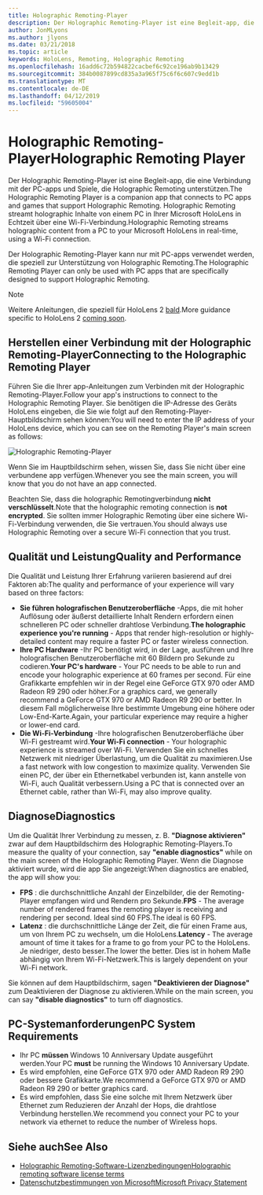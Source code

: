 ```yaml
---
title: Holographic Remoting-Player
description: Der Holographic Remoting-Player ist eine Begleit-app, die eine Verbindung mit der PC-apps und Spiele, die Holographic Remoting unterstützen. Holographic Remoting streamt holographic Inhalte von einem PC in Ihrer Microsoft HoloLens in Echtzeit über eine Wi-Fi-Verbindung.
author: JonMLyons
ms.author: jlyons
ms.date: 03/21/2018
ms.topic: article
keywords: HoloLens, Remoting, Holographic Remoting
ms.openlocfilehash: 16add6c72b594822cacbef6c92ce196ab9b13429
ms.sourcegitcommit: 384b0087899cd835a3a965f75c6f6c607c9edd1b
ms.translationtype: MT
ms.contentlocale: de-DE
ms.lasthandoff: 04/12/2019
ms.locfileid: "59605004"
---
```

# <a name="holographic-remoting-player"></a><span data-ttu-id="f453a-105">Holographic Remoting-Player</span><span class="sxs-lookup"><span data-stu-id="f453a-105">Holographic Remoting Player</span></span>

<span data-ttu-id="f453a-106">Der Holographic Remoting-Player ist eine Begleit-app, die eine Verbindung mit der PC-apps und Spiele, die Holographic Remoting unterstützen.</span><span class="sxs-lookup"><span data-stu-id="f453a-106">The Holographic Remoting Player is a companion app that connects to PC apps and games that support Holographic Remoting.</span></span> <span data-ttu-id="f453a-107">Holographic Remoting streamt holographic Inhalte von einem PC in Ihrer Microsoft HoloLens in Echtzeit über eine Wi-Fi-Verbindung.</span><span class="sxs-lookup"><span data-stu-id="f453a-107">Holographic Remoting streams holographic content from a PC to your Microsoft HoloLens in real-time, using a Wi-Fi connection.</span></span>

<span data-ttu-id="f453a-108">Der Holographic Remoting-Player kann nur mit PC-apps verwendet werden, die speziell zur Unterstützung von Holographic Remoting.</span><span class="sxs-lookup"><span data-stu-id="f453a-108">The Holographic Remoting Player can only be used with PC apps that are specifically designed to support Holographic Remoting.</span></span>

> [!NOTE]
> <span data-ttu-id="f453a-109">Weitere Anleitungen, die speziell für HoloLens 2 [bald](index.md#news-and-notes).</span><span class="sxs-lookup"><span data-stu-id="f453a-109">More guidance specific to HoloLens 2 [coming soon](index.md#news-and-notes).</span></span>

## <a name="connecting-to-the-holographic-remoting-player"></a><span data-ttu-id="f453a-110">Herstellen einer Verbindung mit der Holographic Remoting-Player</span><span class="sxs-lookup"><span data-stu-id="f453a-110">Connecting to the Holographic Remoting Player</span></span>

<span data-ttu-id="f453a-111">Führen Sie die Ihrer app-Anleitungen zum Verbinden mit der Holographic Remoting-Player.</span><span class="sxs-lookup"><span data-stu-id="f453a-111">Follow your app's instructions to connect to the Holographic Remoting Player.</span></span> <span data-ttu-id="f453a-112">Sie benötigen die IP-Adresse des Geräts HoloLens eingeben, die Sie wie folgt auf den Remoting-Player-Hauptbildschirm sehen können:</span><span class="sxs-lookup"><span data-stu-id="f453a-112">You will need to enter the IP address of your HoloLens device, which you can see on the Remoting Player's main screen as follows:</span></span>

![Holographic Remoting-Player](images/holographicremotingplayer.png)

<span data-ttu-id="f453a-114">Wenn Sie im Hauptbildschirm sehen, wissen Sie, dass Sie nicht über eine verbundene app verfügen.</span><span class="sxs-lookup"><span data-stu-id="f453a-114">Whenever you see the main screen, you will know that you do not have an app connected.</span></span>

<span data-ttu-id="f453a-115">Beachten Sie, dass die holographic Remotingverbindung **nicht verschlüsselt**.</span><span class="sxs-lookup"><span data-stu-id="f453a-115">Note that the holographic remoting connection is **not encrypted**.</span></span> <span data-ttu-id="f453a-116">Sie sollten immer Holographic Remoting über eine sichere Wi-Fi-Verbindung verwenden, die Sie vertrauen.</span><span class="sxs-lookup"><span data-stu-id="f453a-116">You should always use Holographic Remoting over a secure Wi-Fi connection that you trust.</span></span>

## <a name="quality-and-performance"></a><span data-ttu-id="f453a-117">Qualität und Leistung</span><span class="sxs-lookup"><span data-stu-id="f453a-117">Quality and Performance</span></span>

<span data-ttu-id="f453a-118">Die Qualität und Leistung Ihrer Erfahrung variieren basierend auf drei Faktoren ab:</span><span class="sxs-lookup"><span data-stu-id="f453a-118">The quality and performance of your experience will vary based on three factors:</span></span>
* <span data-ttu-id="f453a-119">**Sie führen holografischen Benutzeroberfläche** -Apps, die mit hoher Auflösung oder äußerst detaillierte Inhalt Rendern erfordern einen schnelleren PC oder schneller drahtlose Verbindung.</span><span class="sxs-lookup"><span data-stu-id="f453a-119">**The holographic experience you're running** - Apps that render high-resolution or highly-detailed content may require a faster PC or faster wireless connection.</span></span>
* <span data-ttu-id="f453a-120">**Ihre PC Hardware** -Ihr PC benötigt wird, in der Lage, ausführen und Ihre holografischen Benutzeroberfläche mit 60 Bildern pro Sekunde zu codieren.</span><span class="sxs-lookup"><span data-stu-id="f453a-120">**Your PC's hardware** - Your PC needs to be able to run and encode your holographic experience at 60 frames per second.</span></span> <span data-ttu-id="f453a-121">Für eine Grafikkarte empfehlen wir in der Regel eine GeForce GTX 970 oder AMD Radeon R9 290 oder höher.</span><span class="sxs-lookup"><span data-stu-id="f453a-121">For a graphics card, we generally recommend a GeForce GTX 970 or AMD Radeon R9 290 or better.</span></span> <span data-ttu-id="f453a-122">In diesem Fall möglicherweise Ihre bestimmte Umgebung eine höhere oder Low-End-Karte.</span><span class="sxs-lookup"><span data-stu-id="f453a-122">Again, your particular experience may require a higher or lower-end card.</span></span>
* <span data-ttu-id="f453a-123">**Die Wi-Fi-Verbindung** -Ihre holografischen Benutzeroberfläche über Wi-Fi gestreamt wird.</span><span class="sxs-lookup"><span data-stu-id="f453a-123">**Your Wi-Fi connection** - Your holographic experience is streamed over Wi-Fi.</span></span> <span data-ttu-id="f453a-124">Verwenden Sie ein schnelles Netzwerk mit niedriger Überlastung, um die Qualität zu maximieren.</span><span class="sxs-lookup"><span data-stu-id="f453a-124">Use a fast network with low congestion to maximize quality.</span></span> <span data-ttu-id="f453a-125">Verwenden Sie einen PC, der über ein Ethernetkabel verbunden ist, kann anstelle von Wi-Fi, auch Qualität verbessern.</span><span class="sxs-lookup"><span data-stu-id="f453a-125">Using a PC that is connected over an Ethernet cable, rather than Wi-Fi, may also improve quality.</span></span>

## <a name="diagnostics"></a><span data-ttu-id="f453a-126">Diagnose</span><span class="sxs-lookup"><span data-stu-id="f453a-126">Diagnostics</span></span>

<span data-ttu-id="f453a-127">Um die Qualität Ihrer Verbindung zu messen, z. B. **"Diagnose aktivieren"** zwar auf dem Hauptbildschirm des Holographic Remoting-Players.</span><span class="sxs-lookup"><span data-stu-id="f453a-127">To measure the quality of your connection, say **"enable diagnostics"** while on the main screen of the Holographic Remoting Player.</span></span> <span data-ttu-id="f453a-128">Wenn die Diagnose aktiviert wurde, wird die app Sie angezeigt:</span><span class="sxs-lookup"><span data-stu-id="f453a-128">When diagnostics are enabled, the app will show you:</span></span>
* <span data-ttu-id="f453a-129">**FPS** : die durchschnittliche Anzahl der Einzelbilder, die der Remoting-Player empfangen wird und Rendern pro Sekunde.</span><span class="sxs-lookup"><span data-stu-id="f453a-129">**FPS** - The average number of rendered frames the remoting player is receiving and rendering per second.</span></span> <span data-ttu-id="f453a-130">Ideal sind 60 FPS.</span><span class="sxs-lookup"><span data-stu-id="f453a-130">The ideal is 60 FPS.</span></span>
* <span data-ttu-id="f453a-131">**Latenz** : die durchschnittliche Länge der Zeit, die für einen Frame aus, um von Ihrem PC zu wechseln, um die HoloLens.</span><span class="sxs-lookup"><span data-stu-id="f453a-131">**Latency** - The average amount of time it takes for a frame to go from your PC to the HoloLens.</span></span> <span data-ttu-id="f453a-132">Je niedriger, desto besser.</span><span class="sxs-lookup"><span data-stu-id="f453a-132">The lower the better.</span></span> <span data-ttu-id="f453a-133">Dies ist in hohem Maße abhängig von Ihrem Wi-Fi-Netzwerk.</span><span class="sxs-lookup"><span data-stu-id="f453a-133">This is largely dependent on your Wi-Fi network.</span></span>

<span data-ttu-id="f453a-134">Sie können auf dem Hauptbildschirm, sagen **"Deaktivieren der Diagnose"** zum Deaktivieren der Diagnose zu aktivieren.</span><span class="sxs-lookup"><span data-stu-id="f453a-134">While on the main screen, you can say **"disable diagnostics"** to turn off diagnostics.</span></span>

## <a name="pc-system-requirements"></a><span data-ttu-id="f453a-135">PC-Systemanforderungen</span><span class="sxs-lookup"><span data-stu-id="f453a-135">PC System Requirements</span></span>
* <span data-ttu-id="f453a-136">Ihr PC **müssen** Windows 10 Anniversary Update ausgeführt werden.</span><span class="sxs-lookup"><span data-stu-id="f453a-136">Your PC **must** be running the Windows 10 Anniversary Update.</span></span>
* <span data-ttu-id="f453a-137">Es wird empfohlen, eine GeForce GTX 970 oder AMD Radeon R9 290 oder bessere Grafikkarte.</span><span class="sxs-lookup"><span data-stu-id="f453a-137">We recommend a GeForce GTX 970 or AMD Radeon R9 290 or better graphics card.</span></span>
* <span data-ttu-id="f453a-138">Es wird empfohlen, dass Sie eine solche mit Ihrem Netzwerk über Ethernet zum Reduzieren der Anzahl der Hops, die drahtlose Verbindung herstellen.</span><span class="sxs-lookup"><span data-stu-id="f453a-138">We recommend you connect your PC to your network via ethernet to reduce the number of Wireless hops.</span></span>

## <a name="see-also"></a><span data-ttu-id="f453a-139">Siehe auch</span><span class="sxs-lookup"><span data-stu-id="f453a-139">See Also</span></span>
* [<span data-ttu-id="f453a-140">Holographic Remoting-Software-Lizenzbedingungen</span><span class="sxs-lookup"><span data-stu-id="f453a-140">Holographic remoting software license terms</span></span>](microsoft-holographic-remoting-software-license-terms.md)
* [<span data-ttu-id="f453a-141">Datenschutzbestimmungen von Microsoft</span><span class="sxs-lookup"><span data-stu-id="f453a-141">Microsoft Privacy Statement</span></span>](https://go.microsoft.com/fwlink/?LinkId=521839)
